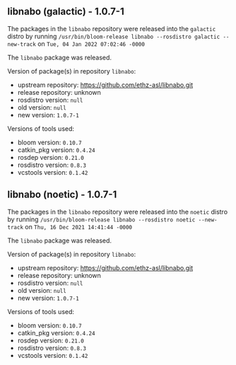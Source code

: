 ## libnabo (galactic) - 1.0.7-1

The packages in the `libnabo` repository were released into the `galactic` distro by running `/usr/bin/bloom-release libnabo --rosdistro galactic --new-track` on `Tue, 04 Jan 2022 07:02:46 -0000`

The `libnabo` package was released.

Version of package(s) in repository `libnabo`:

- upstream repository: https://github.com/ethz-asl/libnabo.git
- release repository: unknown
- rosdistro version: `null`
- old version: `null`
- new version: `1.0.7-1`

Versions of tools used:

- bloom version: `0.10.7`
- catkin_pkg version: `0.4.24`
- rosdep version: `0.21.0`
- rosdistro version: `0.8.3`
- vcstools version: `0.1.42`


## libnabo (noetic) - 1.0.7-1

The packages in the `libnabo` repository were released into the `noetic` distro by running `/usr/bin/bloom-release libnabo --rosdistro noetic --new-track` on `Thu, 16 Dec 2021 14:41:44 -0000`

The `libnabo` package was released.

Version of package(s) in repository `libnabo`:

- upstream repository: https://github.com/ethz-asl/libnabo.git
- release repository: unknown
- rosdistro version: `null`
- old version: `null`
- new version: `1.0.7-1`

Versions of tools used:

- bloom version: `0.10.7`
- catkin_pkg version: `0.4.24`
- rosdep version: `0.21.0`
- rosdistro version: `0.8.3`
- vcstools version: `0.1.42`


